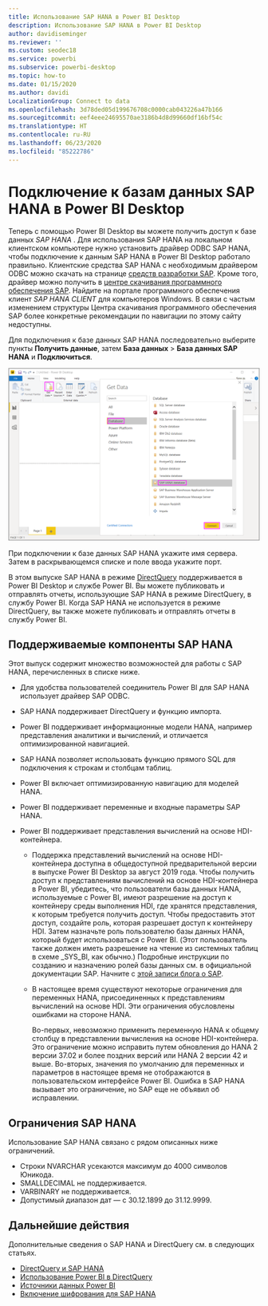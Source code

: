 ```yaml
---
title: Использование SAP HANA в Power BI Desktop
description: Использование SAP HANA в Power BI Desktop
author: davidiseminger
ms.reviewer: ''
ms.custom: seodec18
ms.service: powerbi
ms.subservice: powerbi-desktop
ms.topic: how-to
ms.date: 01/15/2020
ms.author: davidi
LocalizationGroup: Connect to data
ms.openlocfilehash: 3d78ded05d199676708c0000cab043226a47b166
ms.sourcegitcommit: eef4eee24695570ae3186b4d8d99660df16bf54c
ms.translationtype: HT
ms.contentlocale: ru-RU
ms.lasthandoff: 06/23/2020
ms.locfileid: "85222786"
---
```

# <a name="connect-to-sap-hana-databases-in-power-bi-desktop"></a>Подключение к базам данных SAP HANA в Power BI Desktop

Теперь с помощью Power BI Desktop вы можете получить доступ к базе данных *SAP HANA* . Для использования SAP HANA на локальном клиентском компьютере нужно установить драйвер ODBC SAP HANA, чтобы подключение к данным SAP HANA в Power BI Desktop работало правильно. Клиентские средства SAP HANA с необходимым драйвером ODBC можно скачать на странице [средств разработки SAP](https://tools.hana.ondemand.com/#hanatools). Кроме того, драйвер можно получить в [центре скачивания программного обеспечения SAP](https://support.sap.com/en/my-support/software-downloads.html). Найдите на портале программного обеспечения клиент *SAP HANA CLIENT* для компьютеров Windows. В связи с частым изменением структуры Центра скачивания программного обеспечения SAP более конкретные рекомендации по навигации по этому сайту недоступны.

Для подключения к базе данных SAP HANA последовательно выберите пункты **Получить данные**, затем **База данных** > **База данных SAP HANA** и **Подключиться**.

![База данных SAP HANA, диалоговое окно "Получить данные" Power BI Desktop](media/desktop-sap-hana/sap-hana-1.png)

При подключении к базе данных SAP HANA укажите имя сервера. Затем в раскрывающемся списке и поле ввода укажите порт.

В этом выпуске SAP HANA в режиме [DirectQuery](desktop-directquery-sap-hana.md) поддерживается в Power BI Desktop и службе Power BI. Вы можете публиковать и отправлять отчеты, использующие SAP HANA в режиме DirectQuery, в службу Power BI. Когда SAP HANA не используется в режиме DirectQuery, вы также можете публиковать и отправлять отчеты в службу Power BI.

## <a name="supported-features-for-sap-hana"></a>Поддерживаемые компоненты SAP HANA

Этот выпуск содержит множество возможностей для работы с SAP HANA, перечисленных в списке ниже.

* Для удобства пользователей соединитель Power BI для SAP HANA использует драйвер SAP ODBC.

* SAP HANA поддерживает DirectQuery и функцию импорта.

* Power BI поддерживает информационные модели HANA, например представления аналитики и вычислений, и отличается оптимизированной навигацией.

* SAP HANA позволяет использовать функцию прямого SQL для подключения к строкам и столбцам таблиц.

* Power BI включает оптимизированную навигацию для моделей HANA.

* Power BI поддерживает переменные и входные параметры SAP HANA.

* Power BI поддерживает представления вычислений на основе HDI-контейнера.

  * Поддержка представлений вычислений на основе HDI-контейнера доступна в общедоступной предварительной версии в выпуске Power BI Desktop за август 2019 года. Чтобы получить доступ к представлениям вычислений на основе HDI-контейнера в Power BI, убедитесь, что пользователи базы данных HANA, используемые с Power BI, имеют разрешение на доступ к контейнеру среды выполнения HDI, где хранятся представления, к которым требуется получить доступ. Чтобы предоставить этот доступ, создайте роль, которая разрешает доступ к контейнеру HDI. Затем назначьте роль пользователю базы данных HANA, который будет использоваться с Power BI. (Этот пользователь также должен иметь разрешение на чтение из системных таблиц в схеме \_SYS\_BI, как обычно.) Подробные инструкции по созданию и назначению ролей базы данных см. в официальной документации SAP. Начните с [этой записи блога о SAP](https://blogs.sap.com/2018/01/24/the-easy-way-to-make-your-hdi-container-accessible-to-a-classic-database-user/).

  * В настоящее время существуют некоторые ограничения для переменных HANA, присоединенных к представлениям вычислений на основе HDI. Эти ограничения обусловлены ошибками на стороне HANA.
  
    Во-первых, невозможно применить переменную HANA к общему столбцу в представлении вычисления на основе HDI-контейнера. Это ограничение можно исправить путем обновления до HANA 2 версии 37.02 и более поздних версий или HANA 2 версии 42 и выше. Во-вторых, значения по умолчанию для переменных и параметров в настоящее время не отображаются в пользовательском интерфейсе Power BI. Ошибка в SAP HANA вызывает это ограничение, но SAP еще не объявил об исправлении.

## <a name="limitations-of-sap-hana"></a>Ограничения SAP HANA

Использование SAP HANA связано с рядом описанных ниже ограничений.

* Строки NVARCHAR усекаются максимум до 4000 символов Юникода.
* SMALLDECIMAL не поддерживается.
* VARBINARY не поддерживается.
* Допустимый диапазон дат — с 30.12.1899 до 31.12.9999.

## <a name="next-steps"></a>Дальнейшие действия

Дополнительные сведения о SAP HANA и DirectQuery см. в следующих статьях.

* [DirectQuery и SAP HANA](desktop-directquery-sap-hana.md)
* [Использование Power BI в DirectQuery](desktop-directquery-about.md)
* [Источники данных Power BI](power-bi-data-sources.md)
* [Включение шифрования для SAP HANA](desktop-sap-hana-encryption.md)
